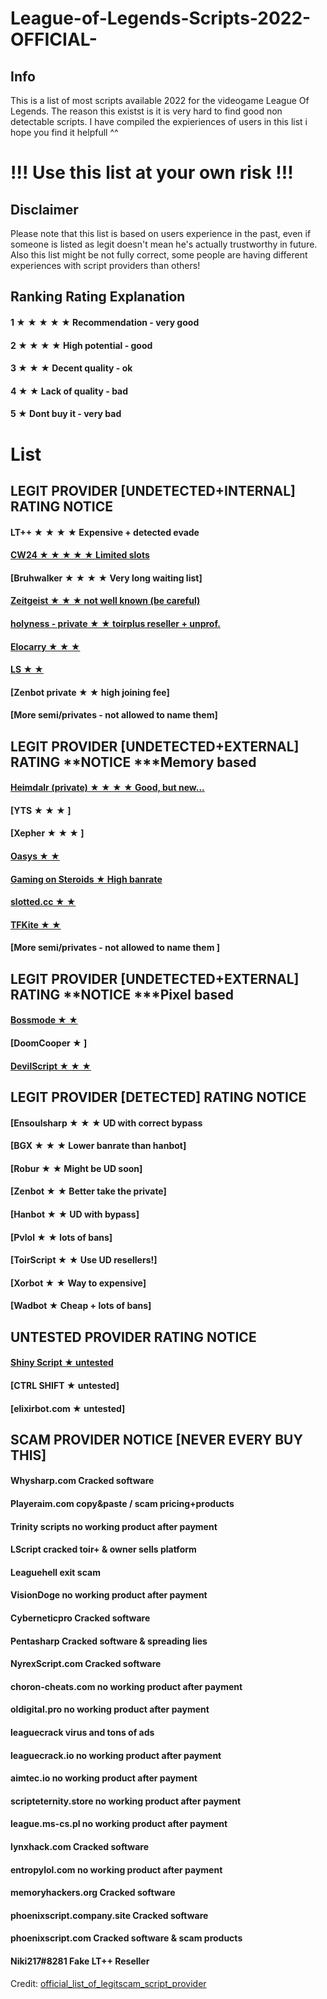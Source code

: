 # League-of-Legends-Scripts-2022-OFFICIAL-


## Info
This is a list of most scripts available 2022 for the videogame League Of Legends.
The reason this existst is it is very hard to find good non detectable scripts.
I have compiled the expieriences of users in this list i hope you find it helpfull ^^


# !!! Use this list at your own risk !!!
## Disclaimer
Please note that this list is based on users experience in the past, even if someone is listed as legit doesn't mean he's actually trustworthy in future.
Also this list might be not fully correct, some people are having different experiences with script providers than others! 


## Ranking	Rating	Explanation



#### 1 ★ ★ ★ ★ ★	Recommendation - very good

#### 2 ★ ★ ★ ★	High potential - good

#### 3 ★ ★ ★       Decent quality - ok

#### 4 ★ ★          Lack of quality - bad

#### 5 ★            Dont buy it - very bad


# List  



## LEGIT PROVIDER [UNDETECTED+INTERNAL]	RATING	NOTICE  
#### LT++	★ ★ ★ ★	Expensive + detected evade
#### [CW24	★ ★ ★ ★ ★	Limited slots](https://link-center.net/473152/cyberware24)
#### [Bruhwalker	★ ★ ★ ★	Very long waiting list]
#### [Zeitgeist	★ ★ ★	not well known (be careful)](https://link-hub.net/473152/zeitgeist)
#### [holyness - private	★ ★	toirplus reseller + unprof.](https://link-hub.net/473152/holyness)
#### [Elocarry	★ ★ ★](https://direct-link.net/473152/elocarry)
#### [LS	★ ★](https://link-center.net/473152/ls-lol)
#### [Zenbot private	★ ★	high joining fee]
#### [More semi/privates	-	not allowed to name them]

## LEGIT PROVIDER [UNDETECTED+EXTERNAL]	RATING	**NOTICE ***Memory based  
#### [Heimdalr (private)	★ ★ ★ ★	Good, but new... ](https://link-center.net/473152/heimdalr)
#### [YTS	★ ★ ★	 ]
#### [Xepher	★ ★ ★	 ]
#### [Oasys	★ ★	 ](https://link-target.net/473152/oasys)
#### [Gaming on Steroids	★	High banrate ](https://link-target.net/473152/gaming-steroids)
#### [slotted.cc	★ ★	 ](https://link-center.net/473152/slotted)
#### [TFKite	★ ★	 ](https://link-center.net/473152/tfkite)
#### [More semi/privates	-	not allowed to name them ]


## LEGIT PROVIDER [UNDETECTED+EXTERNAL]	RATING	**NOTICE ***Pixel based
#### [Bossmode	★ ★	](https://link-target.net/473152/bossmode)
#### [DoomCooper	★	]
#### [DevilScript	★ ★ ★	](https://link-center.net/473152/devilscript)


## LEGIT PROVIDER [DETECTED]	RATING	NOTICE
#### [Ensoulsharp	★ ★ ★	UD with correct bypass
#### [BGX	★ ★ ★	Lower banrate than hanbot]
#### [Robur	★ ★	Might be UD soon]
#### [Zenbot	★ ★	Better take the private]
#### [Hanbot	★ ★	UD with bypass]
#### [Pvlol	★ ★	lots of bans]
#### [ToirScript	★ ★	Use UD resellers!]
#### [Xorbot	★ ★	Way to expensive]
#### [Wadbot	★	Cheap + lots of bans]


## UNTESTED PROVIDER	RATING	NOTICE
#### [Shiny Script	★	untested](https://direct-link.net/473152/shinyscript) 

#### [CTRL SHIFT	★	untested]

#### [elixirbot.com	★	untested]

## SCAM PROVIDER	NOTICE [NEVER EVERY BUY THIS]
#### Whysharp.com	Cracked software

#### Playeraim.com	copy&paste / scam pricing+products

#### Trinity scripts	no working product after payment

#### LScript	cracked toir+ & owner sells platform

#### Leaguehell	exit scam

#### VisionDoge	no working product after payment

#### Cyberneticpro	Cracked software

#### Pentasharp	Cracked software & spreading lies

#### NyrexScript.com	Cracked software

#### choron-cheats.com	no working product after payment

#### oldigital.pro	no working product after payment

#### leaguecrack	virus and tons of ads

#### leaguecrack.io	no working product after payment

#### aimtec.io	no working product after payment

#### scripteternity.store	no working product after payment

#### league.ms-cs.pl	no working product after payment

#### lynxhack.com	Cracked software

#### entropylol.com	no working product after payment

#### memoryhackers.org	Cracked software

#### phoenixscript.company.site	Cracked software

#### phoenixscript.com	Cracked software & scam products

#### Niki217#8281	Fake LT++ Reseller

Credit: [official_list_of_legitscam_script_provider](https://link-target.net/473152/lol-scripts-list)
